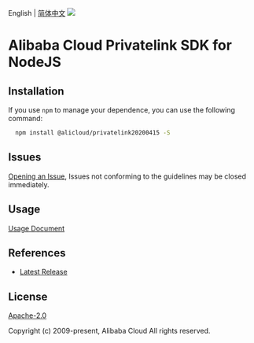 English | [简体中文](README-CN.md)
![](https://aliyunsdk-pages.alicdn.com/icons/AlibabaCloud.svg)

# Alibaba Cloud Privatelink SDK for NodeJS

## Installation
If you use `npm` to manage your dependence, you can use the following command:

```sh
  npm install @alicloud/privatelink20200415 -S
```

## Issues
[Opening an Issue](https://github.com/aliyun/alibabacloud-typescript-sdk/issues/new), Issues not conforming to the guidelines may be closed immediately.

## Usage
[Usage Document](https://github.com/aliyun/alibabacloud-typescript-sdk/blob/master/docs/Usage-EN.md#quick-examples)

## References
* [Latest Release](https://github.com/aliyun/alibabacloud-typescript-sdk/)

## License
[Apache-2.0](http://www.apache.org/licenses/LICENSE-2.0)

Copyright (c) 2009-present, Alibaba Cloud All rights reserved.
